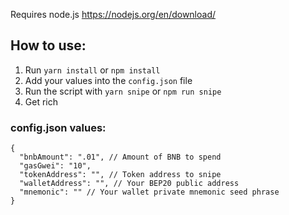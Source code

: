 Requires node.js https://nodejs.org/en/download/

## How to use:

1. Run `yarn install` or `npm install`
1. Add your values into the `config.json` file
1. Run the script with `yarn snipe` or `npm run snipe`
1. Get rich

### config.json values:

```jsonc
{
  "bnbAmount": ".01", // Amount of BNB to spend
  "gasGwei": "10",
  "tokenAddress": "", // Token address to snipe
  "walletAddress": "", // Your BEP20 public address
  "mnemonic": "" // Your wallet private mnemonic seed phrase
}
```
